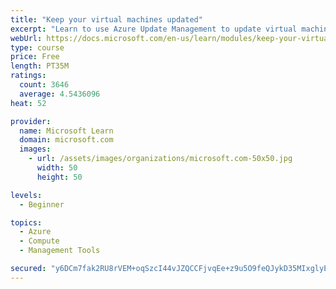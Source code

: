```yaml
---
title: "Keep your virtual machines updated"
excerpt: "Learn to use Azure Update Management to update virtual machines, verify agent connectivity, and use Azure Log Analytics in your cloud environment."
webUrl: https://docs.microsoft.com/en-us/learn/modules/keep-your-virtual-machines-updated/
type: course
price: Free
length: PT35M
ratings:
  count: 3646
  average: 4.5436096
heat: 52

provider:
  name: Microsoft Learn
  domain: microsoft.com
  images:
    - url: /assets/images/organizations/microsoft.com-50x50.jpg
      width: 50
      height: 50

levels:
  - Beginner

topics:
  - Azure
  - Compute
  - Management Tools

secured: "y6DCm7fak2RU8rVEM+oqSzcI44vJZQCCFjvqEe+z9u5O9feQJykD35MIxglyExutj8NWMOGyxO8+Ij2UANu8wMqBninTL/FgYtlC2g2BwRbq2baM2XFbu44TURaw4zL3T71WMtg+rlpUIKph3ZFdDJlzqkRR3FHGcfSKQ7CxIT0h32iDpvENl8aXUBrAcyRR+pFVOC5t7kIjPWUZ8j5yKaIjP6v0TJFNW1Zn998F/voE1FQSRfkKV3rXz48mgi9ujDhHo1WRjSKZI400RIgnRhbV75vXv6j+2JRcsRpF9SvsWeDMNpdBXvHY5bs2rhJ8C8i2r0DTQDmJX4ec8PqN+LsPlknsBTSCeMuTpQuvf1wLt49YTSllc1dOJnitXZuVXc0/MsfMj41pwGrYoGK8fYIvHZ2k4OoqywyFgLSw7P8=;cXqd/BvBIlgFgrQ9RcpPlg=="
---
```


